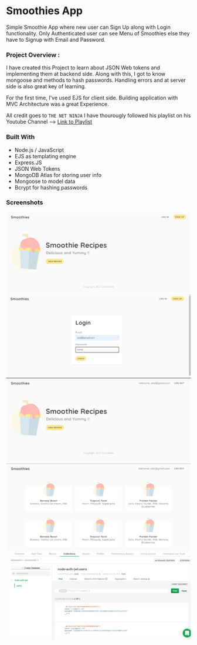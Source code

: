 # Smoothies App 
Simple Smoothie App where new user can Sign Up along with Login functionality. Only Authenticated user can see Menu of Smoothies else they have to Signup with Email and Password. 

### Project Overview :
I have created this Project to learn about JSON Web tokens and implementing them at backend side.
Along with this, I got to know mongoose and methods to hash passwords. Handling errors and at server side is also great key of learning. 

For the first time, I've used EJS for client side. Building application with MVC Architecture was a great Experience.

All credit goes to ```THE NET NINJA```
I have thourougly followed his playlist on his Youtube Channel --> [Link to Playlist](https://youtu.be/SnoAwLP1a-0) 

### Built With

* Node.js / JavaScript
* EJS as templating engine
* Express.JS
* JSON Web Tokens 
* MongoDB Atlas for storing user info
* Mongoose to model data
* Bcrypt for hashing passwords

### Screenshots
![](./screenshots/s1.JPG)
![](./screenshots/s2.JPG)
![](./screenshots/s3.JPG)
![](./screenshots/s4.JPG)
![](./screenshots/s5.JPG)
